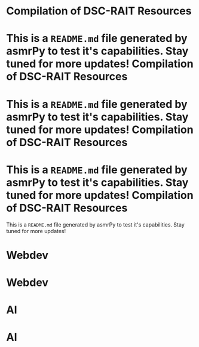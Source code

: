 
Compilation of DSC-RAIT Resources
=================================


This is a ``README.md`` file generated by asmrPy to test it's capabilities. Stay tuned for more updates!
Compilation of DSC-RAIT Resources
=================================


This is a ``README.md`` file generated by asmrPy to test it's capabilities. Stay tuned for more updates!
Compilation of DSC-RAIT Resources
=================================


This is a ``README.md`` file generated by asmrPy to test it's capabilities. Stay tuned for more updates!
Compilation of DSC-RAIT Resources
=================================


This is a ``README.md`` file generated by asmrPy to test it's capabilities. Stay tuned for more updates!
# Webdev

# Webdev

# AI

# AI

